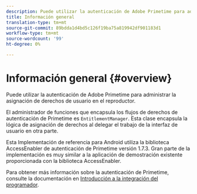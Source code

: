 ```yaml
---
description: Puede utilizar la autenticación de Adobe Primetime para administrar la asignación de derechos de usuario en el reproductor.
title: Información general
translation-type: tm+mt
source-git-commit: 89bdda1d4bd5c126f19ba75a819942df901183d1
workflow-type: tm+mt
source-wordcount: '99'
ht-degree: 0%

---
```



# Información general {#overview}

Puede utilizar la autenticación de Adobe Primetime para administrar la asignación de derechos de usuario en el reproductor.

El administrador de funciones que encapsula los flujos de derechos de autenticación de Primetime es `EntitlementManager`. Esta clase encapsula la lógica de asignación de derechos al delegar el trabajo de la interfaz de usuario en otra parte.

Esta Implementación de referencia para Android utiliza la biblioteca AccessEnabler de autenticación de Primetime versión 1.7.3. Gran parte de la implementación es muy similar a la aplicación de demostración existente proporcionada con la biblioteca AccessEnabler.

Para obtener más información sobre la autenticación de Primetime, consulte la documentación en [Introducción a la integración del programador](https://tve.helpdocsonline.com/introduction-to-programmer-integration).
